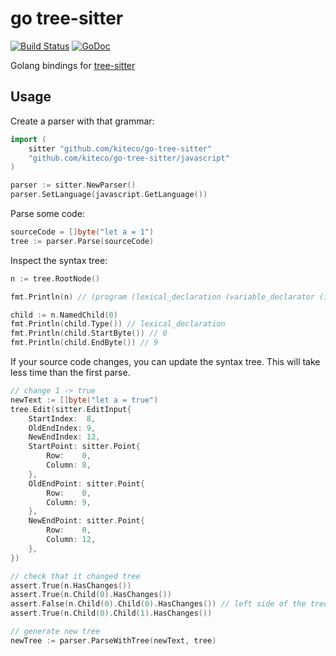 # go tree-sitter

[![Build Status](https://travis-ci.org/kiteco/go-tree-sitter.svg?branch=master)](https://travis-ci.org/kiteco/go-tree-sitter)
[![GoDoc](https://godoc.org/github.com/kiteco/go-tree-sitter?status.svg)](https://godoc.org/github.com/kiteco/go-tree-sitter)

Golang bindings for [tree-sitter](https://github.com/tree-sitter/tree-sitter)

## Usage

Create a parser with that grammar:

```go
import (
	sitter "github.com/kiteco/go-tree-sitter"
	"github.com/kiteco/go-tree-sitter/javascript"
)

parser := sitter.NewParser()
parser.SetLanguage(javascript.GetLanguage())
```

Parse some code:

```go
sourceCode = []byte("let a = 1")
tree := parser.Parse(sourceCode)
```

Inspect the syntax tree:

```go
n := tree.RootNode()

fmt.Println(n) // (program (lexical_declaration (variable_declarator (identifier) (number))))

child := n.NamedChild(0)
fmt.Println(child.Type()) // lexical_declaration
fmt.Println(child.StartByte()) // 0
fmt.Println(child.EndByte()) // 9
```

If your source code changes, you can update the syntax tree. This will take less time than the first parse.

```go
// change 1 -> true
newText := []byte("let a = true")
tree.Edit(sitter.EditInput{
    StartIndex:  8,
    OldEndIndex: 9,
    NewEndIndex: 12,
    StartPoint: sitter.Point{
        Row:    0,
        Column: 8,
    },
    OldEndPoint: sitter.Point{
        Row:    0,
        Column: 9,
    },
    NewEndPoint: sitter.Point{
        Row:    0,
        Column: 12,
    },
})

// check that it changed tree
assert.True(n.HasChanges())
assert.True(n.Child(0).HasChanges())
assert.False(n.Child(0).Child(0).HasChanges()) // left side of the tree didn't change
assert.True(n.Child(0).Child(1).HasChanges())

// generate new tree
newTree := parser.ParseWithTree(newText, tree)
```
